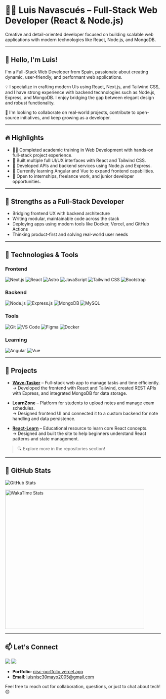 # 👨‍💻 Luis Navascués – Full-Stack Web Developer (React & Node.js)

Creative and detail-oriented developer focused on building scalable web applications with modern technologies like React, Node.js, and MongoDB.

---

## 👋 Hello, I'm Luis!

I'm a Full-Stack Web Developer from Spain, passionate about creating dynamic, user-friendly, and performant web applications.

💡 I specialize in crafting modern UIs using React, Next.js, and Tailwind CSS, and I have strong experience with backend technologies such as Node.js, Express, and MongoDB. I enjoy bridging the gap between elegant design and robust functionality.

🔎 I'm looking to collaborate on real-world projects, contribute to open-source initiatives, and keep growing as a developer.

---

## 🔥 Highlights

- 👨‍🎓 Completed academic training in Web Development with hands-on full-stack project experience.
- 🧠 Built multiple full UI/UX interfaces with React and Tailwind CSS.
- 🔄 Developed APIs and backend services using Node.js and Express.
- 🚀 Currently learning Angular and Vue to expand frontend capabilities.
- 💬 Open to internships, freelance work, and junior developer opportunities.

---

## 🧠 Strengths as a Full-Stack Developer

- Bridging frontend UX with backend architecture
- Writing modular, maintainable code across the stack
- Deploying apps using modern tools like Docker, Vercel, and GitHub Actions
- Thinking product-first and solving real-world user needs

---

## 🔧 Technologies & Tools

### Frontend
![Next.js](https://img.shields.io/badge/-Next.js-000000?style=flat-square&logo=next.js&logoColor=white)
![React](https://img.shields.io/badge/-React-61DAFB?style=flat-square&logo=react&logoColor=white)
![Astro](https://img.shields.io/badge/-Astro-FF5733?style=flat-square&logo=astro&logoColor=white)
![JavaScript](https://img.shields.io/badge/-JavaScript-F7DF1E?style=flat-square&logo=javascript&logoColor=black)
![Tailwind CSS](https://img.shields.io/badge/-Tailwind_CSS-38B2AC?style=flat-square&logo=tailwind-css&logoColor=white)
![Bootstrap](https://img.shields.io/badge/-Bootstrap-7952B3?style=flat-square&logo=bootstrap&logoColor=white)

### Backend
![Node.js](https://img.shields.io/badge/-Node.js-8CC84B?style=flat-square&logo=node.js&logoColor=white)
![Express.js](https://img.shields.io/badge/-Express.js-404D59?style=flat-square&logo=express&logoColor=white)
![MongoDB](https://img.shields.io/badge/-MongoDB-47A248?style=flat-square&logo=mongodb&logoColor=white)
![MySQL](https://img.shields.io/badge/-MySQL-4479A1?style=flat-square&logo=mysql&logoColor=white)

### Tools
![Git](https://img.shields.io/badge/-Git-F05032?style=flat-square&logo=git&logoColor=white)
![VS Code](https://img.shields.io/badge/-VS_Code-007ACC?style=flat-square&logo=visual-studio-code&logoColor=white)
![Figma](https://img.shields.io/badge/-Figma-F24E1E?style=flat-square&logo=figma&logoColor=white)
![Docker](https://img.shields.io/badge/-Docker-2496ED?style=flat-square&logo=docker&logoColor=white)

### Learning
![Angular](https://img.shields.io/badge/-Angular-DD0031?style=flat-square&logo=angular&logoColor=white)
![Vue](https://img.shields.io/badge/-Vue-4FC08D?style=flat-square&logo=vue.js&logoColor=white)

---

## 💼 Projects

- **[Wave-Tasker](https://wave-tasker.vercel.app)** – Full-stack web app to manage tasks and time efficiently.  
  → Developed the frontend with React and Tailwind, created REST APIs with Express, and integrated MongoDB for data storage.

- **LearnZone** – Platform for students to upload notes and manage exam schedules.  
  → Designed frontend UI and connected it to a custom backend for note handling and data persistence.

- **[React-Learn](https://react-learnisc.vercel.app)** – Educational resource to learn core React concepts.  
  → Designed and built the site to help beginners understand React patterns and state management.

> 🔍 Explore more in the repositories section!

---

## 🌟 GitHub Stats

![GitHub Stats](https://github-readme-stats.vercel.app/api?username=luisnisc&show_icons=true&count_private=true&hide=prs&theme=radical)

<img src="https://wakatime.com/share/@luisnisc/0781725c-e7f8-40b7-8575-f81af8bd568b.svg" alt="WakaTime Stats" width="450" />

---

## 📫 Let's Connect

<a href="https://www.linkedin.com/in/luis-navascues-2b9545257/" target="_blank"><img src="https://img.shields.io/badge/LinkedIn-0e76a8?style=for-the-badge&logo=linkedin&logoColor=white"></a>
<a href="https://www.instagram.com/lu1snisc/" target="_blank"><img src="https://img.shields.io/badge/Instagram-ff0080?style=for-the-badge&logo=instagram&logoColor=white"></a>

- **Portfolio**: [nisc-portfolio.vercel.app](https://nisc-portfolio.vercel.app)
- **Email**: luisnisc30mayo2005@gmail.com

Feel free to reach out for collaboration, questions, or just to chat about tech! 😊
